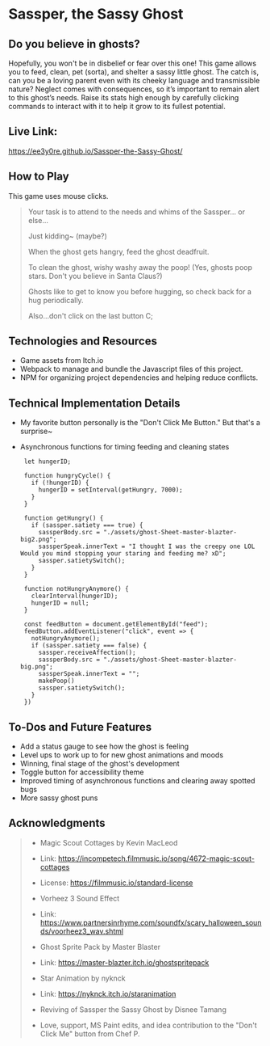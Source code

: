 # Sassper, the Sassy Ghost


## Do you believe in ghosts?
Hopefully, you won't be in disbelief or fear over this one! This game allows you to feed, clean, pet (sorta), and shelter a sassy little ghost. The catch is, can you be a loving parent even with its cheeky language and transmissible nature? Neglect comes with consequences, so it’s important to remain alert to this ghost’s needs. Raise its stats high enough by carefully clicking commands to interact with it to help it grow to its fullest potential.


## Live Link:
https://ee3y0re.github.io/Sassper-the-Sassy-Ghost/


## How to Play
This game uses mouse clicks.
> Your task is to attend to the needs and whims of the Sassper... or else...
> 
> Just kidding~ (maybe?)
> 
> When the ghost gets hangry, feed the ghost deadfruit.
> 
> To clean the ghost, wishy washy away the poop! (Yes, ghosts poop stars. Don't you believe in Santa Claus?)
> 
> Ghosts like to get to know you before hugging, so check back for a hug periodically.
> 
> Also...don't click on the last button C;

<!-- ## Wireframes
![oh no! unhappy pet :c please make them happy C:](https://github.com/ee3y0re/Ghost-Virtual-Pet/blob/main/wireframes.png) -->


## Technologies and Resources
- Game assets from Itch.io
- Webpack to manage and bundle the Javascript files of this project.
- NPM for organizing project dependencies and helping reduce conflicts.


## Technical Implementation Details
 - My favorite button personally is the "Don't Click Me Button." But that's a surprise~
 - Asynchronous functions for timing feeding and cleaning states

        let hungerID;

        function hungryCycle() {
          if (!hungerID) {
            hungerID = setInterval(getHungry, 7000);
          }
        }

        function getHungry() {
          if (sassper.satiety === true) {
            sassperBody.src = "./assets/ghost-Sheet-master-blazter-big2.png";
            sassperSpeak.innerText = "I thought I was the creepy one LOL Would you mind stopping your staring and feeding me? xD";
            sassper.satietySwitch();
          }
        }

        function notHungryAnymore() {
          clearInterval(hungerID);
          hungerID = null;
        }

        const feedButton = document.getElementById("feed");
        feedButton.addEventListener("click", event => {
          notHungryAnymore();
          if (sassper.satiety === false) {
            sassper.receiveAffection();
            sassperBody.src = "./assets/ghost-Sheet-master-blazter-big.png";
            sassperSpeak.innerText = "";
            makePoop()
            sassper.satietySwitch();
          }
        })


## To-Dos and Future Features
- Add a status gauge to see how the ghost is feeling
- Level ups to work up to for new ghost animations and moods
- Winning, final stage of the ghost's development
- Toggle button for accessibility theme
- Improved timing of asynchronous functions and clearing away spotted bugs
- More sassy ghost puns

## Acknowledgments

> - Magic Scout Cottages by Kevin MacLeod
> - Link: https://incompetech.filmmusic.io/song/4672-magic-scout-cottages
> - License: https://filmmusic.io/standard-license
>
> - Vorheez 3 Sound Effect
> - Link: https://www.partnersinrhyme.com/soundfx/scary_halloween_sounds/voorheez3_wav.shtml
>
> - Ghost Sprite Pack by Master Blaster
> - Link: https://master-blazter.itch.io/ghostspritepack
>
> - Star Animation by nyknck
> - Link: https://nyknck.itch.io/staranimation
>
> - Reviving of Sassper the Sassy Ghost by Disnee Tamang
>
> - Love, support, MS Paint edits, and idea contribution to the "Don't Click Me" button from Chef P.
